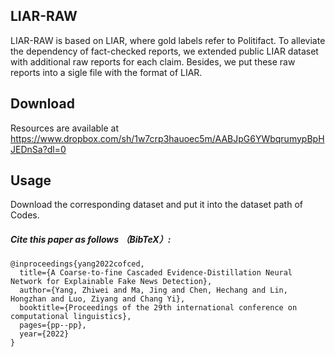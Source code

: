 ## LIAR-RAW 

LIAR-RAW is based on LIAR, where gold labels refer to Politifact. 
To alleviate the dependency of fact-checked reports, we extended public LIAR dataset with additional raw reports for each claim. Besides, we put these raw reports into a sigle file with the format of LIAR. 

## Download
Resources are available at https://www.dropbox.com/sh/1w7crp3hauoec5m/AABJpG6YWbqrumypBpHJEDnSa?dl=0

## Usage 
Download the corresponding dataset and put it into the dataset path of Codes.


##### Cite this paper as follows （BibTeX）: 

```
@inproceedings{yang2022cofced,
  title={A Coarse-to-fine Cascaded Evidence-Distillation Neural Network for Explainable Fake News Detection},
  author={Yang, Zhiwei and Ma, Jing and Chen, Hechang and Lin, Hongzhan and Luo, Ziyang and Chang Yi},
  booktitle={Proceedings of the 29th international conference on computational linguistics},
  pages={pp--pp},
  year={2022}
}
```
